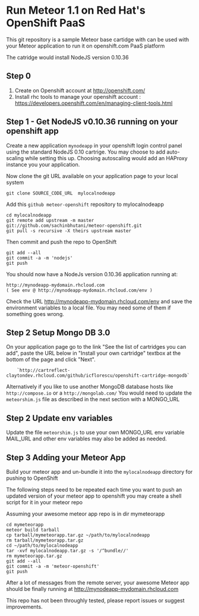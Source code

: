 Run Meteor 1.1 on Red Hat's OpenShift PaaS
====================================================================
This git repository is a sample Meteor base cartidge with can be used with your 
Meteor application to run it on openshift.com PaaS platform

The catridge would install NodeJS version 0.10.36

Step 0 
----------------------------------------------------------
1. Create on Openshift account at http://openshift.com/
2. Install rhc tools to manage your openshift account : 
        https://developers.openshift.com/en/managing-client-tools.html


Step 1 - Get NodeJS v0.10.36 running on your openshift app
----------------------------------------------------------

Create a new application `mynodeapp` in your openshift login control panel 
using the standard NodeJS 0.10 cartrige. 
You may choose to add auto-scaling while setting this up.
Choosing autoscaling would add an HAProxy instance you your application. 

Now clone the git URL available on your application page to your local system
    
    git clone SOURCE_CODE_URL  mylocalnodeapp

Add this `github meteor-openshift` repository to mylocalnodeapp

    cd mylocalnodeapp
    git remote add upstream -m master git://github.com/sachinbhutani/meteor-openshift.git
    git pull -s recursive -X theirs upstream master

Then commit and push the repo to OpenShift

    git add --all
    git commit -a -m 'nodejs'
    git push

You should now have a NodeJs version 0.10.36  application running at:

    http://mynodeapp-mydomain.rhcloud.com
    ( See env @ http://mynodeapp-mydomain.rhcloud.com/env )

Check the URL http://mynodeapp-mydomain.rhcloud.com/env and save the environment variables to a local file.
You may need some of them if something goes wrong.

Step 2 Setup Mongo DB 3.0
------------------------------------------------------------
On your application page go to the link "See the list of cartridges you can add", paste the URL below in "Install your own cartridge" textbox at the bottom of the page and click "Next".

        `http://cartreflect-claytondev.rhcloud.com/github/icflorescu/openshift-cartridge-mongodb`

Alternatively if you like to use another MongoDB database hosts like `http://compose.io` or a `http://mongolab.com/` 
You would need to update the `meteorshim.js` file as described in the next section with a MONGO_URL 

Step 2 Update env variables 
------------------------------------------------------------
Update the file `meteorshim.js` to use your own MONGO_URL env variable
MAIL_URL and other env variables may also be added as needed.

Step 3 Adding your Meteor App 
------------------------------------------------------------
Build your meteor app and un-bundle it into the `mylocalnodeapp` directory for pushing to OpenShift

The following steps need to be repeated each time you want to push an updated version of your meteor app to openshift 
you may create a shell script for it in your meteor repo 

Assuming your awesome meteor app repo is in dir mymeteorapp

    cd mymeteorapp 
    meteor build tarball
    cp tarball/mymeteorapp.tar.gz ~/path/to/mylocalnodeapp
    rm tarball/mymeteorapp.tar.gz
    cd ~/path/to/mylocalnodeapp
    tar -xvf mylocalnodeapp.tar.gz -s '/^bundle//'
    rm mymeteorapp.tar.gz
    git add --all
    git commit -a -m 'meteor-openshift'
    git push
    
After a lot of messages from the remote server, your awesome Meteor app should be finally running at 
    http://mynodeapp-mydomain.rhcloud.com


This repo has not been throughly tested, please report issues or suggest improvements.
